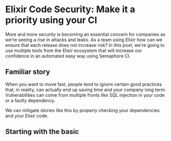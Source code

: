 # Elixir Code Security: Make it a priority using your CI

More and more security is becoming an essential concern for companies as we're seeing a rise in attacks and leaks. As a team using Elixir how can we ensure that each release does not increase risk? In this post, we're going to use multiple tools from the Elixir ecosystem that will increase our confidence in an automated easy way using Semaphore CI.

## Familiar story

When you want to move fast, people tend to ignore certain good practices that, in reality, can actually end up saving time and your company long term. Vulnerabilities can come from multiple fronts like SQL injection in your code or a faulty dependency.

We can mitigate stories like this by properly checking your dependencies and your Elixir code.

## Starting with the basic
